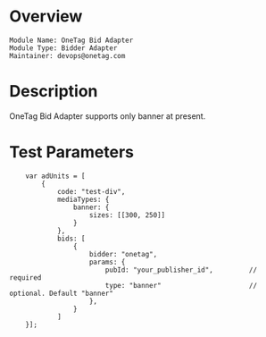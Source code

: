# Overview

```
Module Name: OneTag Bid Adapter
Module Type: Bidder Adapter
Maintainer: devops@onetag.com
```

# Description

OneTag Bid Adapter supports only banner at present.

# Test Parameters
```
    var adUnits = [
        {
            code: "test-div",
            mediaTypes: {
                banner: {
                    sizes: [[300, 250]]
                }
            },
            bids: [
                {
                    bidder: "onetag",
                    params: {
                        pubId: "your_publisher_id",         // required
                        type: "banner"                      // optional. Default "banner"
                    },
                }
            ]
    }];
    
```
